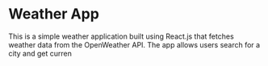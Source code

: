 # Weather App
This is a simple weather application built using React.js that fetches weather data from the OpenWeather API. The app allows users search for a city and get curren

